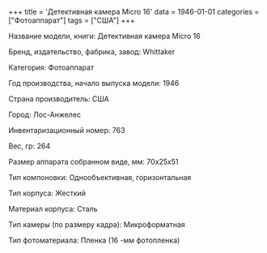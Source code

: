 +++
title = 'Детективная камера Micro 16'
data = 1946-01-01
categories = ["Фотоаппарат"]
tags = ["США"]
+++

Название модели, книги: Детективная камера Micro 16

Бренд, издательство, фабрика, завод: Whittaker

Категория: Фотоаппарат

Год производства, начало выпуска модели: 1946

Страна производитель: США

Город: Лос-Анжелес

Инвентаризационный номер: 763

Вес, гр: 264

Размер аппарата  собранном виде, мм: 70х25х51

Тип компоновки: Однообъективная, горизонтальная

Тип корпуса: Жесткий

Материал корпуса: Сталь

Тип камеры (по размеру кадра): Микроформатная

Тип фотоматериала: Пленка (16 -мм фотопленка)

